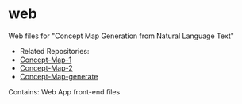 # web
Web files for "Concept Map Generation from Natural Language Text"

* Related Repositories:
 * [Concept-Map-1](https://github.com/amankaushik/Concept-Map-Generation-from-Natural-Language-Text---Part-1)
 * [Concept-Map-2](https://github.com/amankaushik/Concept-Map-Generation-from-Natural-Language-Text---Part-2)
 * [Concept-Map-generate](https://github.com/amankaushik/generate)

Contains: Web App front-end files
